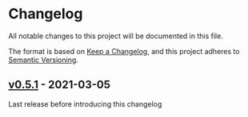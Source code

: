 # Changelog

All notable changes to this project will be documented in this file.

The format is based on [Keep a Changelog](https://keepachangelog.com/en/1.0.0/),
and this project adheres to [Semantic Versioning](https://semver.org/spec/v2.0.0.html).

## [v0.5.1] - 2021-03-05

Last release before introducing this changelog


[v0.5.1]: https://github.com/BodenmillerGroup/napari-imc/releases/tag/v0.5.1
